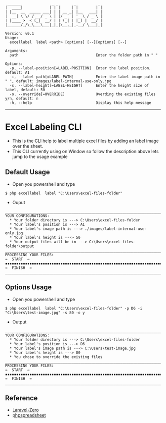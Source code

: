 ```
 ______              _ _       _          _
|  ____|            | | |     | |        | |
| |__  __  _____ ___| | | __ _| |__   ___| |
|  __| \ \/ / __/ _ \ | |/ _` | '_ \ / _ \ |
| |____ >  < (_|  __/ | | (_| | |_) |  __/ |
|______/_/\_\___\___|_|_|\__,_|_.__/ \___|_|

Version: v0.1
Usage:
  excellabel  label <path> [options] [--][options] [--]

Arguments:
  path                                   Enter the folder path in " "

Options:
  -p, --label-position[=LABEL-POSITION]  Enter the label position, default: A1
  -i, --label-path[=LABEL-PATH]          Enter the label image path in " ", default: images/label-internal-use-only.jpg
  -s, --label-height[=LABEL-HEIGHT]      Enter the height size of label, default: 50
  -o, --override[=OVERRIDE]              Overding the existing files y/n, default: n
  -h, --help                             Display this help message
```

---

# Excel Labeling CLI
- This is the CLI help to label multiple excel files by adding an label image over the sheet.
- This CLI currently using on Window so follow the description above lets jump to the usage example

## Default Usage
- Open you powershell and type
```
$ php excellabel  label "C:\Users\excel-files-folder"
```
- Ouput
```
_____________________________________________________________________________
YOUR CONFIGURATIONS:
  * Your folder directory is ---> C:\Users\excel-files-folder
  * Your label's position is ---> A1
  * Your label's image path is ---> ./images/label-internal-use-only.jpg
  * Your label's height is ---> 50
  * Your output files will be in ---> C:\Users\excel-files-folder\output
_____________________________________________________________________________
PROCESSING YOUR FILES:
⇛  START  ⇚
▪▪▪▪▪▪▪▪▪▪▪▪▪▪▪▪▪▪▪▪▪▪▪▪▪▪▪▪▪▪▪▪▪▪▪▪▪▪▪▪▪▪▪▪▪▪▪▪▪▪▪▪▪▪▪▪▪▪▪▪▪▪▪▪▪▪▪▪▪▪▪▪▪▪▪▪▪▪▪▪
⇛  FINISH  ⇚
_____________________________________________________________________________
```

## Options Usage
- Open you powershell and type
```
$ php excellabel  label "C:\Users\excel-files-folder" -p D6 -i "C:\Users\test-image.jpg" -s 80 -o y
```
- Output
```
_____________________________________________________________________________
YOUR CONFIGURATIONS:
  * Your folder directory is ---> C:\Users\excel-files-folder
  * Your label's position is ---> D6
  * Your label's image path is ---> C:\Users\test-image.jpg
  * Your label's height is ---> 80
  * You chose to override the existing files
_____________________________________________________________________________
PROCESSING YOUR FILES:
⇛  START  ⇚
▪▪▪▪▪▪▪▪▪▪▪▪▪▪▪▪▪▪▪▪▪▪▪▪▪▪▪▪▪▪▪▪▪▪▪▪▪▪▪▪▪▪▪▪▪▪▪▪▪▪▪▪▪▪▪▪▪▪▪▪▪▪▪▪▪▪▪▪▪▪▪▪▪▪▪▪▪▪▪▪
⇛  FINISH  ⇚
_____________________________________________________________________________
```

## Reference
- [Laravel-Zero](https://laravel-zero.com/)
- [phpspreadsheet](https://phpspreadsheet.readthedocs.io/en/latest/)
